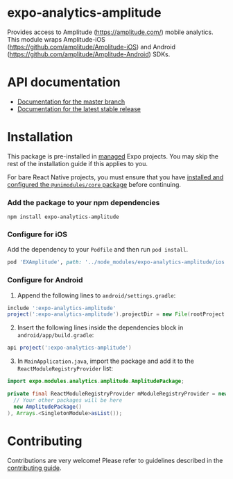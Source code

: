 # expo-analytics-amplitude

Provides access to Amplitude (https://amplitude.com/) mobile analytics. This module wraps Amplitude-iOS (https://github.com/amplitude/Amplitude-iOS) and Android (https://github.com/amplitude/Amplitude-Android) SDKs.

# API documentation

- [Documentation for the master branch](https://github.com/expo/expo/blob/master/docs/pages/versions/unversioned/sdk/amplitude.md)
- [Documentation for the latest stable release](https://docs.expo.io/versions/latest/sdk/amplitude/)

# Installation

This package is pre-installed in [managed](https://docs.expo.io/versions/latest/introduction/managed-vs-bare/) Expo projects. You may skip the rest of the installation guide if this applies to you.

For bare React Native projects, you must ensure that you have [installed and configured the `@unimodules/core` package](https://github.com/unimodules/core) before continuing.

### Add the package to your npm dependencies

```
npm install expo-analytics-amplitude
```

### Configure for iOS

Add the dependency to your `Podfile` and then run `pod install`.

```ruby
pod 'EXAmplitude', path: '../node_modules/expo-analytics-amplitude/ios'
```

### Configure for Android

1. Append the following lines to `android/settings.gradle`:

```gradle
include ':expo-analytics-amplitude'
project(':expo-analytics-amplitude').projectDir = new File(rootProject.projectDir, '../node_modules/expo-analytics-amplitude/android')
```

2. Insert the following lines inside the dependencies block in `android/app/build.gradle`:
```gradle
api project(':expo-analytics-amplitude')
```

3. In `MainApplication.java`, import the package and add it to the `ReactModuleRegistryProvider` list:
```java
import expo.modules.analytics.amplitude.AmplitudePackage;
```
```java
private final ReactModuleRegistryProvider mModuleRegistryProvider = new ReactModuleRegistryProvider(Arrays.<Package>asList(
  // Your other packages will be here
  new AmplitudePackage()
), Arrays.<SingletonModule>asList());
```

# Contributing

Contributions are very welcome! Please refer to guidelines described in the [contributing guide]( https://github.com/expo/expo#contributing).
